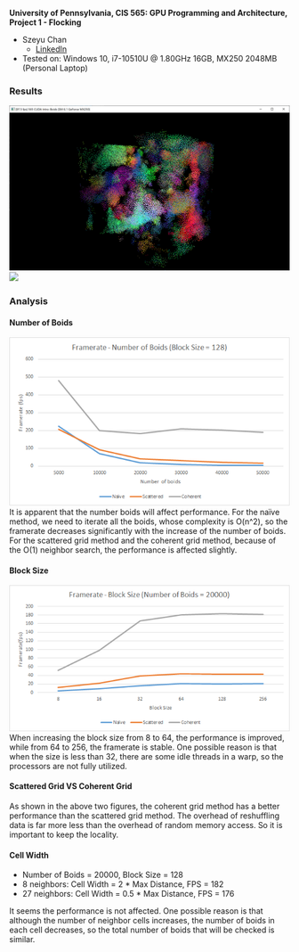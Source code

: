 **University of Pennsylvania, CIS 565: GPU Programming and Architecture,
Project 1 - Flocking**

* Szeyu Chan
  * [LinkedIn](https://www.linkedin.com/in/szeyuchan11/)
* Tested on: Windows 10, i7-10510U @ 1.80GHz 16GB, MX250 2048MB (Personal Laptop)

### Results
![](results/result.png)
![](results/boids.gif)

### Analysis
#### Number of Boids
![](results/boidsNumber.png)
It is apparent that the number boids will affect performance. For the naïve method, we need to iterate all the boids, whose complexity is O(n^2), so the framerate decreases significantly with the increase of the number of boids. For the scattered grid method and the coherent grid method, because of the O(1) neighbor search, the performance is affected slightly.

#### Block Size
![](results/blockSize.png)
When increasing the block size from 8 to 64, the performance is improved, while from 64 to 256, the framerate is stable. One possible reason is that when the size is less than 32, there are some idle threads in a warp, so the processors are not fully utilized.

#### Scattered Grid VS Coherent Grid
As shown in the above two figures, the coherent grid method has a better performance than the scattered grid method. The overhead of reshuffling data is far more less than the overhead of random memory access. So it is important to keep the locality.

#### Cell Width
* Number of Boids = 20000, Block Size = 128  
* 8 neighbors: Cell Width = 2 * Max Distance, FPS = 182  
* 27 neighbors: Cell Width = 0.5 * Max Distance, FPS = 176 
 
It seems the performance is not affected. One possible reason is that although the number of neighbor cells increases, the number of boids in each cell decreases, so the total number of boids that will be checked is similar.
